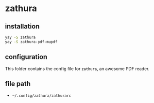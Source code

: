 # zathura

## installation

```bash
yay -S zathura
yay -S zathura-pdf-mupdf
```

## configuration

This folder contains the config file for `zathura`, an awesome PDF reader.

## file path

- `~/.config/zathura/zathurarc`
